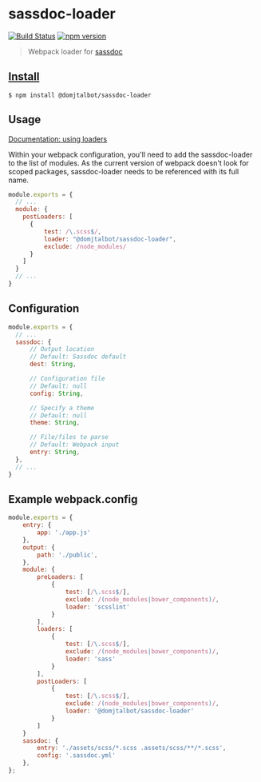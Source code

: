# sassdoc-loader

[![Build Status](https://travis-ci.org/domjtalbot/sassdoc-loader.svg?branch=master)](https://travis-ci.org/domjtalbot/sassdoc-loader) [![npm version](https://badge.fury.io/js/sassdoc-loader.svg)](https://badge.fury.io/js/sassdoc-loader)
> Webpack loader for [sassdoc](https://github.com/SassDoc/sassdoc)

## [Install](https://www.npmjs.com/package/@domjtalbot/sassdoc-loader)

```console
$ npm install @domjtalbot/sassdoc-loader
```

## Usage
[Documentation: using loaders](http://webpack.github.io/docs/using-loaders.html)

Within your webpack configuration, you'll need to add the sassdoc-loader to the list of modules.
As the current version of webpack doesn't look for scoped packages, sassdoc-loader needs to be referenced with its full name.

```javascript
module.exports = {
  // ...
  module: {
    postLoaders: [
      {
          test: /\.scss$/,
          loader: "@domjtalbot/sassdoc-loader",
          exclude: /node_modules/
      }
    ]
  }
  // ...
}
```

## Configuration
```javascript
module.exports = {
  // ...
  sassdoc: {
      // Output location
      // Default: Sassdoc default
      dest: String,

      // Configuration file
      // Default: null
      config: String,

      // Specify a theme
      // Default: null
      theme: String,

      // File/files to parse
      // Default: Webpack input
      entry: String,
  },
  // ...
}
```

## Example webpack.config
```javascript
module.exports = {
    entry: {
        app: './app.js'
    },
    output: {
        path: './public',
    },
    module: {
        preLoaders: [
            {
                test: [/\.scss$/],
                exclude: /(node_modules|bower_components)/,
                loader: 'scsslint'
            }
        ],
        loaders: [
            {
                test: [/\.scss$/],
                exclude: /(node_modules|bower_components)/,
                loader: 'sass'
            }
        ],
        postLoaders: [
            {
                test: [/\.scss$/],
                exclude: /(node_modules|bower_components)/,
                loader: '@domjtalbot/sassdoc-loader'
            }
        ]
    }
    sassdoc: {
        entry: './assets/scss/*.scss .assets/scss/**/*.scss',
        config: '.sassdoc.yml'
    },
};
```
